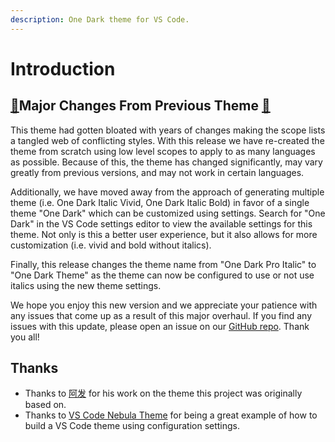 ```yaml
---
description: One Dark theme for VS Code.
---
```


# Introduction

## [🚨](https://emojipedia.org/police-cars-revolving-light/)Major Changes From Previous Theme [🚨](https://emojipedia.org/police-cars-revolving-light/)

This theme had gotten bloated with years of changes making the scope lists a tangled web of conflicting styles. With this release we have re-created the theme from scratch using low level scopes to apply to as many languages as possible. Because of this, the theme has changed significantly, may vary greatly from previous versions, and may not work in certain languages.

Additionally, we have moved away from the approach of generating multiple theme \(i.e. One Dark Italic Vivid, One Dark Italic Bold\) in favor of a single theme "One Dark" which can be customized using settings. Search for "One Dark" in the VS Code settings editor to view the available settings for this theme. Not only is this a better user experience, but it also allows for more customization \(i.e. vivid and bold without italics\).

Finally, this release changes the theme name from "One Dark Pro Italic" to "One Dark Theme" as the theme can now be configured to use or not use italics using the new theme settings.

We hope you enjoy this new version and we appreciate your patience with any issues that come up as a result of this major overhaul. If you find any issues with this update, please open an issue on our [GitHub repo](https://github.com/one-dark/vscode-one-dark-theme). Thank you all!

## Thanks

* Thanks to [阿发](https://github.com/Binaryify) for his work on the theme this project was originally based on.
* Thanks to [VS Code Nebula Theme](https://github.com/eating-coleslaw/vscode-nebula-theme) for being a great example of how to build a VS Code theme using configuration settings.


